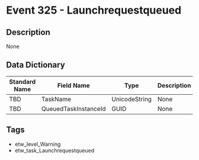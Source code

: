 # Event 325 - Launchrequestqueued

## Description
None

## Data Dictionary
|Standard Name|Field Name|Type|Description|Sample Value|
|---|---|---|---|---|
|TBD|TaskName|UnicodeString|None|`None`|
|TBD|QueuedTaskInstanceId|GUID|None|`None`|

## Tags
* etw_level_Warning
* etw_task_Launchrequestqueued